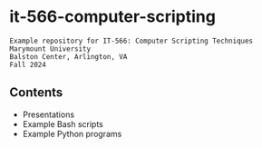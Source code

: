 # it-566-computer-scripting
```
Example repository for IT-566: Computer Scripting Techniques 
Marymount University
Balston Center, Arlington, VA
Fall 2024

```

## Contents
- Presentations
- Example Bash scripts
- Example Python programs

